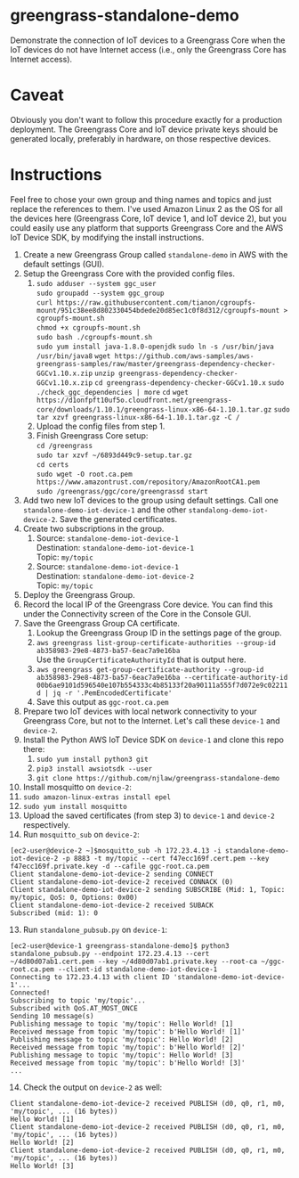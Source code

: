 # greengrass-standalone-demo
Demonstrate the connection of IoT devices to a Greengrass Core when the IoT
devices do not have Internet access (i.e., only the Greengrass Core has Internet access).

# Caveat
Obviously you don't want to follow this procedure exactly for a production deployment.  The Greengrass Core and IoT
device private keys should be generated locally, preferably in hardware, on those respective devices.

# Instructions
Feel free to chose your own group and thing names and topics and just replace the references to them.  I've used Amazon
Linux 2 as the OS for all the devices here (Greengrass Core, IoT device 1, and IoT device 2), but you could easily use
any platform that supports Greengrass Core and the AWS IoT Device SDK, by modifying the install instructions.

1. Create a new Greengrass Group called `standalone-demo` in AWS with the default settings (GUI).
2. Setup the Greengrass Core with the provided config files.
   1. `sudo adduser --system ggc_user`  
      `sudo groupadd --system ggc_group`  
      `curl https://raw.githubusercontent.com/tianon/cgroupfs-mount/951c38ee8d802330454bdede20d85ec1c0f8d312/cgroupfs-mount > cgroupfs-mount.sh`  
      `chmod +x cgroupfs-mount.sh`  
      `sudo bash ./cgroupfs-mount.sh`  
      `sudo yum install java-1.8.0-openjdk`
      `sudo ln -s /usr/bin/java /usr/bin/java8`
      `wget https://github.com/aws-samples/aws-greengrass-samples/raw/master/greengrass-dependency-checker-GGCv1.10.x.zip`
      `unzip greengrass-dependency-checker-GGCv1.10.x.zip`
      `cd greengrass-dependency-checker-GGCv1.10.x`
      `sudo ./check_ggc_dependencies | more`
      `cd`
      `wget https://d1onfpft10uf5o.cloudfront.net/greengrass-core/downloads/1.10.1/greengrass-linux-x86-64-1.10.1.tar.gz`
      `sudo tar xzvf greengrass-linux-x86-64-1.10.1.tar.gz -C /`
   2. Upload the config files from step 1.
   3. Finish Greengrass Core setup:  
      `cd /greengrass`  
      `sudo tar xzvf ~/6893d449c9-setup.tar.gz`  
      `cd certs`  
      `sudo wget -O root.ca.pem https://www.amazontrust.com/repository/AmazonRootCA1.pem`  
      `sudo /greengrass/ggc/core/greengrassd start`
3. Add two new IoT devices to the group using default settings.  Call one `standalone-demo-iot-device-1` and the other `standalong-demo-iot-device-2`.  Save the generated certificates.
4. Create two subscriptions in the group.
   1. Source: `standalone-demo-iot-device-1`  
      Destination: `standalone-demo-iot-device-1`  
      Topic: `my/topic`
   2. Source: `standalone-demo-iot-device-1`  
      Destination: `standalone-demo-iot-device-2`  
      Topic: `my/topic`
5. Deploy the Greengrass Group.
6. Record the local IP of the Greengrass Core device.  You can find this under the Connectivity screen of the Core in the Console GUI.
7. Save the Greengrass Group CA certificate.
   1. Lookup the Greengrass Group ID in the settings page of the group.
   2. `aws greengrass list-group-certificate-authorities --group-id ab358983-29e8-4873-ba57-6eac7a9e16ba`  
      Use the `GroupCertificateAuthorityId` that is output here.
   3. `aws greengrass get-group-certificate-authority --group-id ab358983-29e8-4873-ba57-6eac7a9e16ba --certificate-authority-id 00b6ae9101d596540e107b554333c4b85133f20a90111a555f7d072e9c02211d | jq -r '.PemEncodedCertificate'`
   4. Save this output as `ggc-root.ca.pem`
8. Prepare two IoT devices with local network connectivity to your Greengrass Core, but not to the Internet.
   Let's call these `device-1` and `device-2`.
9. Install the Python AWS IoT Device SDK on `device-1` and clone this repo there:
   1. `sudo yum install python3 git`
   2. `pip3 install awsiotsdk --user`
   3. `git clone https://github.com/njlaw/greengrass-standalone-demo`
10. Install mosquitto on `device-2`:
   1. `sudo amazon-linux-extras install epel`
   2. `sudo yum install mosquitto`
11. Upload the saved certificates (from step 3) to `device-1` and `device-2` respectively.
12. Run `mosquitto_sub` on `device-2`:
```
[ec2-user@device-2 ~]$mosquitto_sub -h 172.23.4.13 -i standalone-demo-iot-device-2 -p 8883 -t my/topic --cert f47ecc169f.cert.pem --key f47ecc169f.private.key -d --cafile ggc-root.ca.pem
Client standalone-demo-iot-device-2 sending CONNECT
Client standalone-demo-iot-device-2 received CONNACK (0)
Client standalone-demo-iot-device-2 sending SUBSCRIBE (Mid: 1, Topic: my/topic, QoS: 0, Options: 0x00)
Client standalone-demo-iot-device-2 received SUBACK
Subscribed (mid: 1): 0
```
13. Run `standalone_pubsub.py` on `device-1`:
```
[ec2-user@device-1 greengrass-standalone-demo]$ python3 standalone_pubsub.py --endpoint 172.23.4.13 --cert ~/4d80d07ab1.cert.pem --key ~/4d80d07ab1.private.key --root-ca ~/ggc-root.ca.pem --client-id standalone-demo-iot-device-1
Connecting to 172.23.4.13 with client ID 'standalone-demo-iot-device-1'...
Connected!
Subscribing to topic 'my/topic'...
Subscribed with QoS.AT_MOST_ONCE
Sending 10 message(s)
Publishing message to topic 'my/topic': Hello World! [1]
Received message from topic 'my/topic': b'Hello World! [1]'
Publishing message to topic 'my/topic': Hello World! [2]
Received message from topic 'my/topic': b'Hello World! [2]'
Publishing message to topic 'my/topic': Hello World! [3]
Received message from topic 'my/topic': b'Hello World! [3]'
...
```
14. Check the output on `device-2` as well:
```
Client standalone-demo-iot-device-2 received PUBLISH (d0, q0, r1, m0, 'my/topic', ... (16 bytes))
Hello World! [1]
Client standalone-demo-iot-device-2 received PUBLISH (d0, q0, r1, m0, 'my/topic', ... (16 bytes))
Hello World! [2]
Client standalone-demo-iot-device-2 received PUBLISH (d0, q0, r1, m0, 'my/topic', ... (16 bytes))
Hello World! [3]
```
